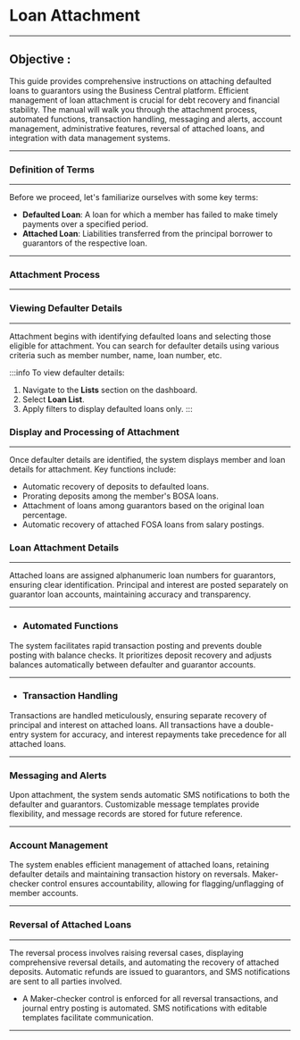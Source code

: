 # Loan Attachment
---

<div class="customized-intro-container" id="introduction">
    <h2 class="product-variations"> Objective :</h2>
    <p>This guide provides comprehensive instructions on attaching defaulted loans to guarantors using the Business Central platform. Efficient management of loan attachment is crucial for debt recovery and financial stability. The manual will walk you through the attachment process, automated functions, transaction handling, messaging and alerts, account management, administrative features, reversal of attached loans, and integration with data management systems.</p>
</div>

---

### Definition of Terms <a name="definition-of-terms"></a>
---

Before we proceed, let's familiarize ourselves with some key terms:

- **Defaulted Loan**: A loan for which a member has failed to make timely payments over a specified period.
- **Attached Loan**: Liabilities transferred from the principal borrower to guarantors of the respective loan.

---

### Attachment Process <a name="attachment-process"></a>
---

### Viewing Defaulter Details
---

Attachment begins with identifying defaulted loans and selecting those eligible for attachment. You can search for defaulter details using various criteria such as member number, name, loan number, etc.

:::info 
To view defaulter details:

1. Navigate to the **Lists** section on the dashboard.
2. Select **Loan List**.
3. Apply filters to display defaulted loans only.
:::

### Display and Processing of Attachment
---

Once defaulter details are identified, the system displays member and loan details for attachment. Key functions include:

- Automatic recovery of deposits to defaulted loans.
- Prorating deposits among the member's BOSA loans.
- Attachment of loans among guarantors based on the original loan percentage.
- Automatic recovery of attached FOSA loans from salary postings.

### Loan Attachment Details
---

Attached loans are assigned alphanumeric loan numbers for guarantors, ensuring clear identification. Principal and interest are posted separately on guarantor loan accounts, maintaining accuracy and transparency.

---

- ### Automated Functions <a name="automated-functions"></a>

The system facilitates rapid transaction posting and prevents double posting with balance checks. It prioritizes deposit recovery and adjusts balances automatically between defaulter and guarantor accounts.

---

- ### Transaction Handling <a name="transaction-handling"></a>

Transactions are handled meticulously, ensuring separate recovery of principal and interest on attached loans. All transactions have a double-entry system for accuracy, and interest repayments take precedence for all attached loans.

---

### Messaging and Alerts <a name="messaging-and-alerts"></a>

Upon attachment, the system sends automatic SMS notifications to both the defaulter and guarantors. Customizable message templates provide flexibility, and message records are stored for future reference.

---

### Account Management <a name="account-management"></a>

The system enables efficient management of attached loans, retaining defaulter details and maintaining transaction history on reversals. Maker-checker control ensures accountability, allowing for flagging/unflagging of member accounts.

---

### Reversal of Attached Loans <a name="reversal-of-attached-loans"></a>
---

The reversal process involves raising reversal cases, displaying comprehensive reversal details, and automating the recovery of attached deposits. Automatic refunds are issued to guarantors, and SMS notifications are sent to all parties involved.

- A Maker-checker control is enforced for all reversal transactions, and journal entry posting is automated. SMS notifications with editable templates facilitate communication.

---
